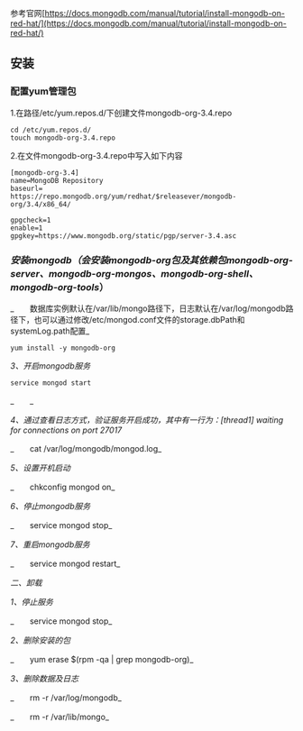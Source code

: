 参考官网[https://docs.mongodb.com/manual/tutorial/install-mongodb-on-red-hat/](https://docs.mongodb.com/manual/tutorial/install-mongodb-on-red-hat/)

## 安装

### 配置yum管理包

1.在路径/etc/yum.repos.d/下创建文件mongodb-org-3.4.repo

```
cd /etc/yum.repos.d/
touch mongodb-org-3.4.repo
```

2.在文件mongodb-org-3.4.repo中写入如下内容

```
[mongodb-org-3.4]
name=MongoDB Repository
baseurl=
https://repo.mongodb.org/yum/redhat/$releasever/mongodb-org/3.4/x86_64/

gpgcheck=1
enable=1
gpgkey=https://www.mongodb.org/static/pgp/server-3.4.asc
```

### _安装mongodb（会安装mongodb-org包及其依赖包mongodb-org-server、mongodb-org-mongos、mongodb-org-shell、mongodb-org-tools_）

_　　数据库实例默认在/var/lib/mongo路径下，日志默认在/var/log/mongodb路径下，也可以通过修改/etc/mongod.conf文件的storage.dbPath和systemLog.path配置_

```
yum install -y mongodb-org
```

_3、开启mongodb服务_

```
service mongod start
```

_　　_

_4、通过查看日志方式，验证服务开启成功，其中有一行为：\[thread1\] waiting for connections on port 27017_

_　　cat /var/log/mongodb/mongod.log_

_5、设置开机启动_

_　　chkconfig mongod on_

_6、停止mongodb服务_

_　　service mongod stop_

_7、重启mongodb服务_

_　　service mongod restart_

_二、卸载_

_1、停止服务_

_　　service mongod stop_

_2、删除安装的包_

_　　yum erase $\(rpm -qa \| grep mongodb-org\)_

_3、删除数据及日志_

_　　rm -r /var/log/mongodb_

_　　rm -r /var/lib/mongo_

